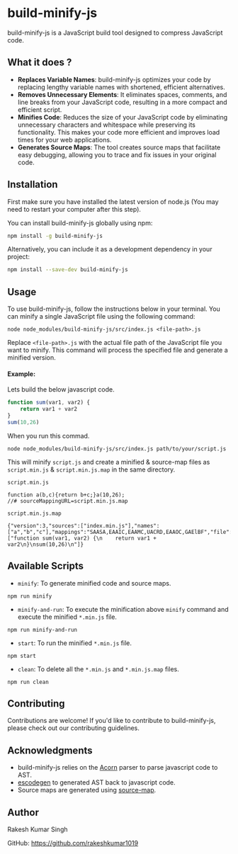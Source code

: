 # build-minify-js

build-minify-js is a JavaScript build tool designed to compress JavaScript code. 

## What it does ?
- **Replaces Variable Names**: 
build-minify-js optimizes your code by replacing lengthy variable names with shortened, efficient alternatives.
- **Removes Unnecessary Elements**: 
It eliminates spaces, comments, and line breaks from your JavaScript code, resulting in a more compact and efficient script.
- **Minifies Code**:
Reduces the size of your JavaScript code by eliminating unnecessary characters and whitespace while preserving its functionality. This makes your code more efficient and improves load times for your web applications.
- **Generates Source Maps**:
The tool creates source maps that facilitate easy debugging, allowing you to trace and fix issues in your original code.

## Installation

First make sure you have installed the latest version of node.js (You may need to restart your computer after this step).

You can install build-minify-js globally using npm:

```bash
npm install -g build-minify-js
```
Alternatively, you can include it as a development dependency in your project:

```bash
npm install --save-dev build-minify-js
```
## Usage
To use build-minify-js, follow the instructions below in your terminal. You can minify a single JavaScript file using the following command:

```
node node_modules/build-minify-js/src/index.js <file-path>.js
```

Replace `<file-path>.js` with the actual file path of the JavaScript file you want to minify. This command will process the specified file and generate a minified version.

#### Example: 
Lets build the below javascript code.

```javascript
function sum(var1, var2) {
    return var1 + var2
}
sum(10,26)
```
When you run this commad. 
```
node node_modules/build-minify-js/src/index.js path/to/your/script.js
```
This will minify `script.js` and create a minified & source-map files  as `script.min.js` & `script.min.js.map` in the same directory.

`script.min.js`
```
function a(b,c){return b+c;}a(10,26);
//# sourceMappingURL=script.min.js.map
```
`script.min.js.map`
```
{"version":3,"sources":["index.min.js"],"names":["a","b","c"],"mappings":"SAASA,EAAIC,EAAMC,UACRD,EAAOC,GAElBF","file":"index.min.js","sourcesContent":["function sum(var1, var2) {\n    return var1 + var2\n}\nsum(10,26)\n"]}
```





## Available Scripts
- `minify`: To generate minified code and source maps.
```
npm run minify
```
- `minify-and-run`: To execute the minification above `minify` command and execute the minified `*.min.js` file.
```
npm run minify-and-run
```
- `start`: To run the minified `*.min.js` file.
```
npm start
```
- `clean`: To delete all the `*.min.js` and `*.min.js.map` files.
```
npm run clean
```

## Contributing
Contributions are welcome! If you'd like to contribute to build-minify-js, please check out our contributing guidelines.

## Acknowledgments
- build-minify-js relies on the [Acorn](https://www.npmjs.com/package/acorn) parser to parse javascript code to AST.
- [escodegen](https://www.npmjs.com/package/escodegen) to generated AST back to javascript code.
- Source maps are generated using [source-map](https://www.npmjs.com/package/source-map).

## Author
Rakesh Kumar Singh

GitHub: https://github.com/rakeshkumar1019